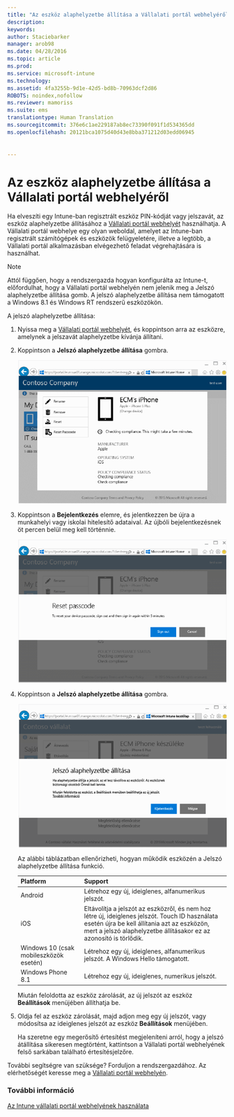 ```yaml
---
title: "Az eszköz alaphelyzetbe állítása a Vállalati portál webhelyéről | Microsoft Intune"
description: 
keywords: 
author: Staciebarker
manager: arob98
ms.date: 04/28/2016
ms.topic: article
ms.prod: 
ms.service: microsoft-intune
ms.technology: 
ms.assetid: 4fa3255b-9d1e-42d5-bd8b-70963dcf2d86
ROBOTS: noindex,nofollow
ms.reviewer: mamoriss
ms.suite: ems
translationtype: Human Translation
ms.sourcegitcommit: 376e6c1ae229187ab8ec73390f091f1d534365dd
ms.openlocfilehash: 20121bca1075d40d43e8bba371212d03edd06945


---
```



# Az eszköz alaphelyzetbe állítása a Vállalati portál webhelyéről

Ha elveszíti egy Intune-ban regisztrált eszköz PIN-kódját vagy jelszavát, az eszköz alaphelyzetbe állításához a [Vállalati portál webhelyét](http://portal.manage.microsoft.com) használhatja. A Vállalati portál webhelye egy olyan weboldal, amelyet az Intune-ban regisztrált számítógépek és eszközök felügyeletére, illetve a legtöbb, a Vállalati portál alkalmazásban elvégezhető feladat végrehajtására is használhat.

> [!NOTE] 
> Attól függően, hogy a rendszergazda hogyan konfigurálta az Intune-t, előfordulhat, hogy a Vállalati portál webhelyén nem jelenik meg a Jelszó alaphelyzetbe állítása gomb. A jelszó alaphelyzetbe állítása nem támogatott a Windows 8.1 és Windows RT rendszerű eszközökön.

A jelszó alaphelyzetbe állítása:

1.  Nyissa meg a [Vállalati portál webhelyét](http://portal.manage.microsoft.com), és koppintson arra az eszközre, amelynek a jelszavát alaphelyzetbe kívánja állítani.

2.  Koppintson a **Jelszó alaphelyzetbe állítása** gombra.

    ![tap-passcode-to-reset](./media/iwp-1-tap-reset-passcode.png)

3.  Koppintson a **Bejelentkezés** elemre, és jelentkezzen be újra a munkahelyi vagy iskolai hitelesítő adataival. Az újbóli bejelentkezésnek öt percen belül meg kell történnie.

    ![sign-out-sign-back-in](./media/iwp-2-sign-out.png)

4.  Koppintson a **Jelszó alaphelyzetbe állítása** gombra.

    ![tap-reset-passcode](./media/iwp-3-tap-reset-passcode-after-signin.png)

    Az alábbi táblázatban ellenőrizheti, hogyan működik eszközén a Jelszó alaphelyzetbe állítása funkció.

    |Platform|Support|
    |------------|-----------|
    |Android|Létrehoz egy új, ideiglenes, alfanumerikus jelszót.|
    |iOS|Eltávolítja a jelszót az eszközről, és nem hoz létre új, ideiglenes jelszót. Touch ID használata esetén újra be kell állítania azt az eszközön, mert a jelszó alaphelyzetbe állításakor ez az azonosító is törlődik.|
    |Windows 10 (csak mobileszközök esetén)|Létrehoz egy új, ideiglenes, alfanumerikus jelszót. A Windows Hello támogatott.|
    |Windows Phone 8.1|Létrehoz egy új, ideiglenes, numerikus jelszót.|
    Miután feloldotta az eszköz zárolását, az új jelszót az eszköz **Beállítások** menüjében állíthatja be.

5.  Oldja fel az eszköz zárolását, majd adjon meg egy új jelszót, vagy módosítsa az ideiglenes jelszót az eszköz **Beállítások** menüjében.

    Ha szeretne egy megerősítő értesítést megjeleníteni arról, hogy a jelszó átállítása sikeresen megtörtént, kattintson a Vállalati portál webhelyének felső sarkában található értesítésjelzőre.

További segítségre van szüksége? Forduljon a rendszergazdához. Az elérhetőségét keresse meg a [Vállalati portál webhelyén](http://portal.manage.microsoft.com).

### További információ
[Az Intune vállalati portál webhelyének használata](using-the-intune-company-portal-website.md)


<!--HONumber=Jul16_HO3-->


